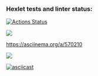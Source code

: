 ### Hexlet tests and linter status:
[![Actions Status](https://github.com/Sckandinav/frontend-project-44/workflows/hexlet-check/badge.svg)](https://github.com/Sckandinav/frontend-project-44/actions)

<a href="https://codeclimate.com/github/Sckandinav/frontend-project-44/maintainability"><img src="https://api.codeclimate.com/v1/badges/a1362095d45839ae24ea/maintainability" /></a>

https://asciinema.org/a/570210

<a href="https://asciinema.org/a/aTyGf0TaquRCVO3aPpQ2gsDIz" target="_blank"><img src="https://asciinema.org/a/aTyGf0TaquRCVO3aPpQ2gsDIz.svg" /></a>

[![asciicast](https://asciinema.org/a/aTyGf0TaquRCVO3aPpQ2gsDIz.svg)](https://asciinema.org/a/aTyGf0TaquRCVO3aPpQ2gsDIz)

<script async id="asciicast-aTyGf0TaquRCVO3aPpQ2gsDIz" src="https://asciinema.org/a/aTyGf0TaquRCVO3aPpQ2gsDIz.js"></script>
